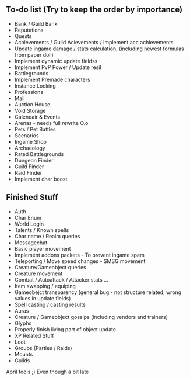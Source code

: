 ## To-do list (Try to keep the order by importance)
* Bank / Guild Bank
* Reputations
* Quests
* Achievements / Guild Acievements / Implement acc achievements
* Update ingame damage / stats calculation, (including newest formulas from paper doll)
* Implement dynamic update fieldss
* Implement PvP Power / Update resil
* Battlegrounds
* Implement Premade characters
* Instance Locking
* Professions
* Mail
* Auction House
* Void Storage
* Calendair & Events
* Arenas - needs full rewrite O.o
* Pets / Pet Battles
* Scenarios
* Ingame Shop
* Archaeology
* Rated Battlegrounds
* Dungeon Finder
* Guild Finder
* Raid Finder
* Implement char boost

## Finished Stuff
* Auth
* Char Enum
* World Login
* Talents / Known spells
* Char name / Realm queries
* Messagechat
* Basic player movement
* Implement addons packets - To prevent ingame spam
* Teleporting / Move speed changes - SMSG movement
* Creature/Gameobject queries
* Creature movement
* Combat / Autoattack / Attacker stats ...
* Item swapping / equiping
* Gameobejct transparency (general bug - not structure related, wrong values in update fields)
* Spell casting / casting results
* Auras
* Creature / Gameobject gossips (including vendors and trainers)
* Glyphs
* Properly finish living part of object update
* XP Related Stuff
* Loot
* Groups (Parties / Raids)
* Mounts
* Guilds


April fools ;) Even though a bit late
